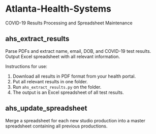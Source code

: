 # Atlanta-Health-Systems
COVID-19 Results Processing and Spreadsheet Maintenance


## ahs_extract_results
Parse PDFs and extract name, email, DOB, and COVID-19 test results.
Output Excel spreadsheet with all relevant information.

Instructions for use:
1. Download all results in PDF format from your health portal.
2. Put all relevant results in one folder.
3. Run `ahs_extract_results.py` on the folder.
4. The output is an Excel spreadsheet of all test results.

## ahs_update_spreadsheet
Merge a spreadsheet for each new studio production into a master spreadsheet containing all previous productions.
